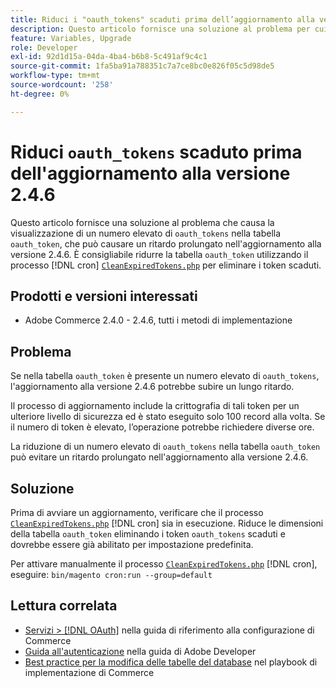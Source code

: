 ```yaml
---
title: Riduci i "oauth_tokens" scaduti prima dell’aggiornamento alla versione 2.4.6
description: Questo articolo fornisce una soluzione al problema per cui visualizzi un numero elevato di "oauth_tokens" nella tabella "oauth_token", che può causare un lungo ritardo nell’aggiornamento alla versione 2.4.6. Si consiglia di ridurre la tabella "oauth_token" utilizzando CleanExpiredTokens.php.
feature: Variables, Upgrade
role: Developer
exl-id: 92d1d15a-04da-4ba4-b6b8-5c491af9c4c1
source-git-commit: 1fa5ba91a788351c7a7ce8bc0e826f05c5d98de5
workflow-type: tm+mt
source-wordcount: '258'
ht-degree: 0%

---
```


# Riduci `oauth_tokens` scaduto prima dell&#39;aggiornamento alla versione 2.4.6

Questo articolo fornisce una soluzione al problema che causa la visualizzazione di un numero elevato di `oauth_tokens` nella tabella `oauth_token`, che può causare un ritardo prolungato nell&#39;aggiornamento alla versione 2.4.6. È consigliabile ridurre la tabella `oauth_token` utilizzando il processo [!DNL cron] [`CleanExpiredTokens.php`](https://github.com/magento/magento2/blob/2.4.5-p2/app/code/Magento/Integration/Cron/CleanExpiredTokens.php) per eliminare i token scaduti.

## Prodotti e versioni interessati

* Adobe Commerce 2.4.0 - 2.4.6, tutti i metodi di implementazione

## Problema

Se nella tabella `oauth_token` è presente un numero elevato di `oauth_tokens`, l&#39;aggiornamento alla versione 2.4.6 potrebbe subire un lungo ritardo.

Il processo di aggiornamento include la crittografia di tali token per un ulteriore livello di sicurezza ed è stato eseguito solo 100 record alla volta. Se il numero di token è elevato, l’operazione potrebbe richiedere diverse ore.

La riduzione di un numero elevato di `oauth_tokens` nella tabella `oauth_token` può evitare un ritardo prolungato nell&#39;aggiornamento alla versione 2.4.6.

## Soluzione

Prima di avviare un aggiornamento, verificare che il processo [`CleanExpiredTokens.php`](https://github.com/magento/magento2/blob/2.4.5-p2/app/code/Magento/Integration/Cron/CleanExpiredTokens.php) [!DNL cron] sia in esecuzione. Riduce le dimensioni della tabella `oauth_token` eliminando i token `oauth_tokens` scaduti e dovrebbe essere già abilitato per impostazione predefinita.

Per attivare manualmente il processo [`CleanExpiredTokens.php`](https://github.com/magento/magento2/blob/2.4.5-p2/app/code/Magento/Integration/Cron/CleanExpiredTokens.php) [!DNL cron], eseguire:
```bin/magento cron:run --group=default```

## Lettura correlata

* [Servizi > [!DNL OAuth]](https://experienceleague.adobe.com/docs/commerce-admin/config/services/oauth.html) nella guida di riferimento alla configurazione di Commerce
* [Guida all&#39;autenticazione](https://developer.adobe.com/developer-console/docs/guides/authentication/) nella guida di Adobe Developer
* [Best practice per la modifica delle tabelle del database](https://experienceleague.adobe.com/en/docs/commerce-operations/implementation-playbook/best-practices/development/modifying-core-and-third-party-tables#why-adobe-recommends-avoiding-modifications) nel playbook di implementazione di Commerce
